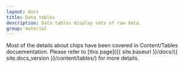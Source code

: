 ```yaml
---
layout: docs
title: Data tables
description: Data tables display sets of raw data.
group: material
---
```


Most of the details about chips have been covered in Content/Tables docuementation. Please refer to [this page]({{ site.baseurl }}/docs/{{ site.docs_version }}/content/tables/) for more details.
